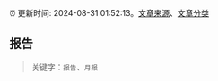 :alarm_clock: 更新时间: 2024-08-31 01:52:13。[文章来源](/README.md)、[文章分类](/TAGS.md)

## 报告


> 关键字：`报告`、`月报`




